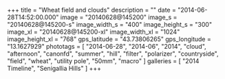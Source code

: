 +++
title = "Wheat field and clouds"
description = ""
date = "2014-06-28T14:52:00.000"
image = "20140628@145200"
image_s = "20140628@145200-s"
image_width_s = "400"
image_height_s = "300"
image_xl = "20140628@145200-xl"
image_width_xl = "1024"
image_height_xl = "768"
gps_latitude = "43.73806265"
gps_longitude = "13.1627929"
phototags = [ "2014-06-28", "2014-06", "2014", "cloud", "afternoon", "canonfd", "summer", "hill", "filter", "polarizer", "countryside", "field", "wheat", "utility pole", "50mm", "macro" ]
galleries = [ "2014 Timeline", "Senigallia Hills" ]
+++
